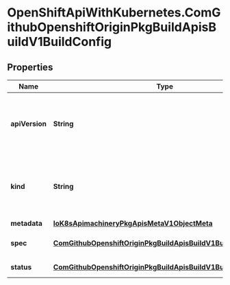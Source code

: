 # OpenShiftApiWithKubernetes.ComGithubOpenshiftOriginPkgBuildApisBuildV1BuildConfig

## Properties
Name | Type | Description | Notes
------------ | ------------- | ------------- | -------------
**apiVersion** | **String** | APIVersion defines the versioned schema of this representation of an object. Servers should convert recognized schemas to the latest internal value, and may reject unrecognized values. More info: http://releases.k8s.io/HEAD/docs/devel/api-conventions.md#resources | [optional] 
**kind** | **String** | Kind is a string value representing the REST resource this object represents. Servers may infer this from the endpoint the client submits requests to. Cannot be updated. In CamelCase. More info: http://releases.k8s.io/HEAD/docs/devel/api-conventions.md#types-kinds | [optional] 
**metadata** | [**IoK8sApimachineryPkgApisMetaV1ObjectMeta**](IoK8sApimachineryPkgApisMetaV1ObjectMeta.md) | metadata for BuildConfig. | [optional] 
**spec** | [**ComGithubOpenshiftOriginPkgBuildApisBuildV1BuildConfigSpec**](ComGithubOpenshiftOriginPkgBuildApisBuildV1BuildConfigSpec.md) | spec holds all the input necessary to produce a new build, and the conditions when to trigger them. | 
**status** | [**ComGithubOpenshiftOriginPkgBuildApisBuildV1BuildConfigStatus**](ComGithubOpenshiftOriginPkgBuildApisBuildV1BuildConfigStatus.md) | status holds any relevant information about a build config | 


